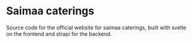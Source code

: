 # Saimaa caterings

Source code for the official website for saimaa caterings, built with svelte on the frontend and strapi for the backend.